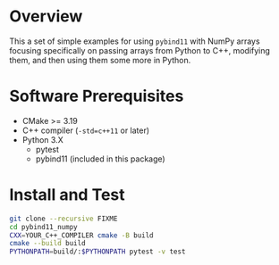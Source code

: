 # Overview

This a set of simple examples for using `pybind11` with NumPy arrays focusing specifically on passing arrays from Python to C++, modifying them, and then using them some more in Python.

# Software Prerequisites
- CMake >= 3.19
- C++ compiler (`-std=c++11` or later)
- Python 3.X
  - pytest
  - pybind11 (included in this package)

# Install and Test

```bash
git clone --recursive FIXME
cd pybind11_numpy
CXX=YOUR_C++_COMPILER cmake -B build
cmake --build build
PYTHONPATH=build/:$PYTHONPATH pytest -v test
```